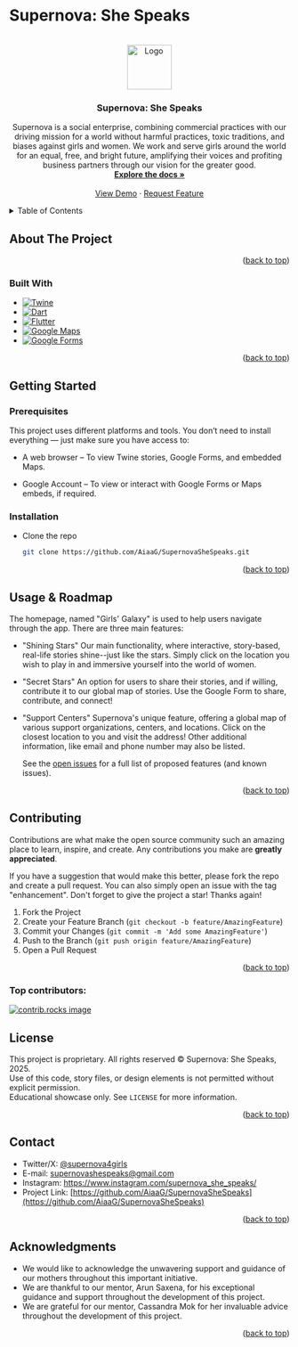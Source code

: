 # Supernova: She Speaks
<!-- Improved compatibility of back to top link: See: https://github.com/othneildrew/Best-README-Template/pull/73 -->
<a id="readme-top"></a>
<!--
*** Thanks for checking out the Best-README-Template. If you have a suggestion
*** that would make this better, please fork the repo and create a pull request
*** or simply open an issue with the tag "enhancement".
*** Don't forget to give the project a star!
*** Thanks again! Now go create something AMAZING! :D
-->



<!-- PROJECT SHIELDS -->
<!--
*** I'm using markdown "reference style" links for readability.
*** Reference links are enclosed in brackets [ ] instead of parentheses ( ).
*** See the bottom of this document for the declaration of the reference variables
*** for contributors-url, forks-url, etc. This is an optional, concise syntax you may use.
*** https://www.markdownguide.org/basic-syntax/#reference-style-links



<!-- PROJECT LOGO -->
<br />
<div align="center">
  <a href="https://github.com/aiaag/supernovashespeaks">
    <img src="images/logo.png" alt="Logo" width="80" height="80">
  </a>

<h3 align="center">Supernova: She Speaks</h3>

  <p align="center">
    Supernova is a social enterprise, combining commercial practices with our driving mission for a world without harmful practices, toxic traditions, and biases against girls and women. We work and serve girls around the world for an equal, free, and bright future, amplifying their voices and profiting business partners through our vision for the greater good.
    <br />
    <a href="https://github.com/aiaag/supernovashespeaks"><strong>Explore the docs »</strong></a>
    <br />
    <br />
    <a href="https://github.com/aiaag/supernovashespeaks">View Demo</a>
    &middot;
    <a href="https://github.com/aiaag/supernovashespeaks/issues/new?labels=enhancement&template=feature-request---.md">Request Feature</a>
  </p>
</div>



<!-- TABLE OF CONTENTS -->
<details>
  <summary>Table of Contents</summary>
  <ol>
    <li>
      <a href="#about-the-project">About The Project</a>
      <ul>
        <li><a href="#built-with">Built With</a></li>
      </ul>
    </li>
    <li>
      <a href="#getting-started">Getting Started</a>
      <ul>
        <li><a href="#prerequisites">Prerequisites</a></li>
        <li><a href="#installation">Installation</a></li>
      </ul>
    </li>
    <li><a href="#usage">Usage</a></li>
    <li><a href="#roadmap">Roadmap</a></li>
    <li><a href="#contributing">Contributing</a></li>
    <li><a href="#license">License</a></li>
    <li><a href="#contact">Contact</a></li>
    <li><a href="#acknowledgments">Acknowledgments</a></li>
  </ol>
</details>



<!-- ABOUT THE PROJECT -->
## About The Project

<p align="right">(<a href="#readme-top">back to top</a>)</p>



### Built With

* [![Twine][Twine-img]][Twine-url]
* [![Dart](https://img.shields.io/badge/Dart-0175C2?style=for-the-badge&logo=dart&logoColor=white)](https://dart.dev/)
* [![Flutter](https://img.shields.io/badge/Flutter-02569B?style=for-the-badge&logo=flutter&logoColor=white)](https://flutter.dev/)
* [![Google Maps](https://img.shields.io/badge/Google%20Maps-4285F4?style=for-the-badge&logo=google-maps&logoColor=white)](https://maps.google.com/)
* [![Google Forms](https://img.shields.io/badge/Google%20Forms-673AB7?style=for-the-badge&logo=google-forms&logoColor=white)](https://www.google.com/forms/about/)


<p align="right">(<a href="#readme-top">back to top</a>)</p>



<!-- GETTING STARTED -->
## Getting Started


### Prerequisites

This project uses different platforms and tools. You don’t need to install everything — just make sure you have access to:

* A web browser – To view Twine stories, Google Forms, and embedded Maps.

* Google Account – To view or interact with Google Forms or Maps embeds, if required.

### Installation
* Clone the repo
   ```sh
   git clone https://github.com/AiaaG/SupernovaSheSpeaks.git
   ```

<p align="right">(<a href="#readme-top">back to top</a>)</p>


<!-- USAGE EXAMPLES -->
## Usage & Roadmap
The homepage, named "Girls' Galaxy" is used to help users navigate through the app. There are three main features:
* "Shining Stars"
  Our main functionality, where interactive, story-based, real-life stories shine--just like the stars.
  Simply click on the location you wish to play in and immersive yourself into the world of women.
* "Secret Stars"
  An option for users to share their stories, and if willing, contribute it to our global map of stories.
  Use the Google Form to share, contribute, and connect!
* "Support Centers"
  Supernova's unique feature, offering a global map of various support organizations, centers, and locations.
  Click on the closest location to you and visit the address! Other additional information, like email and phone number may also be listed.

  See the [open issues](https://github.com/AiaaG/SupernovaSheSpeaks/issues) for a full list of proposed features (and known issues).

<p align="right">(<a href="#readme-top">back to top</a>)</p>

<!-- CONTRIBUTING -->
## Contributing

Contributions are what make the open source community such an amazing place to learn, inspire, and create. Any contributions you make are **greatly appreciated**.

If you have a suggestion that would make this better, please fork the repo and create a pull request. You can also simply open an issue with the tag "enhancement".
Don't forget to give the project a star! Thanks again!

1. Fork the Project
2. Create your Feature Branch (`git checkout -b feature/AmazingFeature`)
3. Commit your Changes (`git commit -m 'Add some AmazingFeature'`)
4. Push to the Branch (`git push origin feature/AmazingFeature`)
5. Open a Pull Request

<p align="right">(<a href="#readme-top">back to top</a>)</p>

### Top contributors:

<a href="https://github.com/AiaaG/SupernovaSheSpeaks/graphs/contributors">
  <img src="https://contrib.rocks/image?repo=AiaaG/SupernovaSheSpeaks" alt="contrib.rocks image" />
</a>

<!-- LICENSE -->
## License
This project is proprietary. All rights reserved © Supernova: She Speaks, 2025.  
Use of this code, story files, or design elements is not permitted without explicit permission.  
Educational showcase only.
See `LICENSE` for more information.

<p align="right">(<a href="#readme-top">back to top</a>)</p>


<!-- CONTACT -->
## Contact

* Twitter/X: [@supernova4girls](https://twitter.com/@supernova4girls)
* E-mail: supernovashespeaks@gmail.com
* Instagram: https://www.instagram.com/supernova_she_speaks/
* Project Link: [https://github.com/AiaaG/SupernovaSheSpeaks](https://github.com/AiaaG/SupernovaSheSpeaks)

<p align="right">(<a href="#readme-top">back to top</a>)</p>

<!-- ACKNOWLEDGMENTS -->
## Acknowledgments

* We would like to acknowledge the unwavering support and guidance of our mothers throughout this important initiative.
* We are thankful to our mentor, Arun Saxena, for his exceptional guidance and support throughout the development of this project.
* We are grateful for our mentor, Cassandra Mok for her invaluable advice throughout the development of this project.


<p align="right">(<a href="#readme-top">back to top</a>)</p>



<!-- MARKDOWN LINKS & IMAGES -->
<!-- https://www.markdownguide.org/basic-syntax/#reference-style-links -->
[contributors-shield]: https://img.shields.io/github/contributors/AiaaG/SupernovaSheSpeaks.svg?style=for-the-badge
[contributors-url]: https://github.com/AiaaG/SupernovaSheSpeaks/graphs/contributors
[forks-shield]: https://img.shields.io/github/forks/AiaaG/SupernovaSheSpeaks.svg?style=for-the-badge
[forks-url]: https://github.com/AiaaG/SupernovaSheSpeaks/network/members
[stars-shield]: https://img.shields.io/github/stars/AiaaG/SupernovaSheSpeaks.svg?style=for-the-badge
[stars-url]: https://github.com/AiaaG/SupernovaSheSpeaks/stargazers
[issues-shield]: https://img.shields.io/github/issues/AiaaG/SupernovaSheSpeaks.svg?style=for-the-badge
[issues-url]: https://github.com/AiaaG/SupernovaSheSpeaks/issues
[license-shield]: https://img.shields.io/github/license/AiaaG/SupernovaSheSpeaks.svg?style=for-the-badge
[license-url]: https://github.com/AiaaG/SupernovaSheSpeaks/blob/master/LICENSE.txt
[Twine-img]: https://img.shields.io/badge/Twine-0066cc?style=for-the-badge&logo=data:image/svg+xml;base64,<base64logo>&logoColor=white
[Twine-url]: https://twinery.org/
